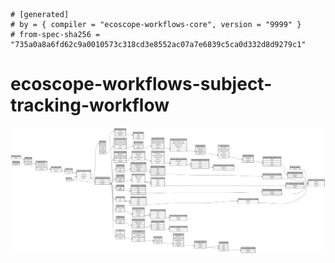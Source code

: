 ```
# [generated]
# by = { compiler = "ecoscope-workflows-core", version = "9999" }
# from-spec-sha256 = "735a0a8a6fd62c9a0010573c318cd3e8552ac07a7e6839c5ca0d332d8d9279c1"

```
# ecoscope-workflows-subject-tracking-workflow

![](graph.png)
